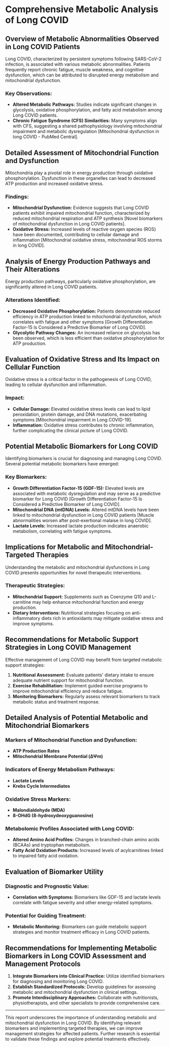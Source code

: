 # Comprehensive Metabolic Analysis of Long COVID

## Overview of Metabolic Abnormalities Observed in Long COVID Patients
Long COVID, characterized by persistent symptoms following SARS-CoV-2 infection, is associated with various metabolic abnormalities. Patients frequently report chronic fatigue, muscle weakness, and cognitive dysfunction, which can be attributed to disrupted energy metabolism and mitochondrial dysfunction.

### Key Observations:
- **Altered Metabolic Pathways:** Studies indicate significant changes in glycolysis, oxidative phosphorylation, and fatty acid metabolism among Long COVID patients.
- **Chronic Fatigue Syndrome (CFS) Similarities:** Many symptoms align with CFS, suggesting a shared pathophysiology involving mitochondrial impairment and metabolic dysregulation [Mitochondrial dysfunction in long COVID - PubMed Central].

## Detailed Assessment of Mitochondrial Function and Dysfunction
Mitochondria play a pivotal role in energy production through oxidative phosphorylation. Dysfunction in these organelles can lead to decreased ATP production and increased oxidative stress.

### Findings:
- **Mitochondrial Dysfunction:** Evidence suggests that Long COVID patients exhibit impaired mitochondrial function, characterized by reduced mitochondrial respiration and ATP synthesis [Novel biomarkers of mitochondrial dysfunction in Long COVID patients].
- **Oxidative Stress:** Increased levels of reactive oxygen species (ROS) have been documented, contributing to cellular damage and inflammation [Mitochondrial oxidative stress, mitochondrial ROS storms in long COVID].

## Analysis of Energy Production Pathways and Their Alterations
Energy production pathways, particularly oxidative phosphorylation, are significantly altered in Long COVID patients.

### Alterations Identified:
- **Decreased Oxidative Phosphorylation:** Patients demonstrate reduced efficiency in ATP production linked to mitochondrial dysfunction, which correlates with fatigue and other symptoms [Growth Differentiation Factor-15 Is Considered a Predictive Biomarker of Long COVID].
- **Glycolytic Pathway Changes:** An increased reliance on glycolysis has been observed, which is less efficient than oxidative phosphorylation for ATP production.

## Evaluation of Oxidative Stress and Its Impact on Cellular Function
Oxidative stress is a critical factor in the pathogenesis of Long COVID, leading to cellular dysfunction and inflammation.

### Impact:
- **Cellular Damage:** Elevated oxidative stress levels can lead to lipid peroxidation, protein damage, and DNA mutations, exacerbating symptoms [Mitochondrial impairment in Long COVID-19].
- **Inflammation:** Oxidative stress contributes to chronic inflammation, further complicating the clinical picture of Long COVID.

## Potential Metabolic Biomarkers for Long COVID
Identifying biomarkers is crucial for diagnosing and managing Long COVID. Several potential metabolic biomarkers have emerged:

### Key Biomarkers:
- **Growth Differentiation Factor-15 (GDF-15):** Elevated levels are associated with metabolic dysregulation and may serve as a predictive biomarker for Long COVID [Growth Differentiation Factor-15 Is Considered a Predictive Biomarker of Long COVID].
- **Mitochondrial DNA (mtDNA) Levels:** Altered mtDNA levels have been linked to mitochondrial dysfunction in Long COVID patients [Muscle abnormalities worsen after post-exertional malaise in long COVID].
- **Lactate Levels:** Increased lactate production indicates anaerobic metabolism, correlating with fatigue symptoms.

## Implications for Metabolic and Mitochondrial-Targeted Therapies
Understanding the metabolic and mitochondrial dysfunctions in Long COVID presents opportunities for novel therapeutic interventions.

### Therapeutic Strategies:
- **Mitochondrial Support:** Supplements such as Coenzyme Q10 and L-carnitine may help enhance mitochondrial function and energy production.
- **Dietary Interventions:** Nutritional strategies focusing on anti-inflammatory diets rich in antioxidants may mitigate oxidative stress and improve symptoms.

## Recommendations for Metabolic Support Strategies in Long COVID Management
Effective management of Long COVID may benefit from targeted metabolic support strategies:

1. **Nutritional Assessment:** Evaluate patients' dietary intake to ensure adequate nutrient support for mitochondrial function.
2. **Exercise Rehabilitation:** Implement guided exercise programs to improve mitochondrial efficiency and reduce fatigue.
3. **Monitoring Biomarkers:** Regularly assess relevant biomarkers to track metabolic status and treatment response.

## Detailed Analysis of Potential Metabolic and Mitochondrial Biomarkers

### Markers of Mitochondrial Function and Dysfunction:
- **ATP Production Rates**
- **Mitochondrial Membrane Potential (ΔΨm)**

### Indicators of Energy Metabolism Pathways:
- **Lactate Levels**
- **Krebs Cycle Intermediates**

### Oxidative Stress Markers:
- **Malondialdehyde (MDA)**
- **8-OHdG (8-hydroxydeoxyguanosine)**

### Metabolomic Profiles Associated with Long COVID:
- **Altered Amino Acid Profiles:** Changes in branched-chain amino acids (BCAAs) and tryptophan metabolism.
- **Fatty Acid Oxidation Products:** Increased levels of acylcarnitines linked to impaired fatty acid oxidation.

## Evaluation of Biomarker Utility
### Diagnostic and Prognostic Value:
- **Correlation with Symptoms:** Biomarkers like GDF-15 and lactate levels correlate with fatigue severity and other energy-related symptoms.

### Potential for Guiding Treatment:
- **Metabolic Monitoring:** Biomarkers can guide metabolic support strategies and monitor treatment efficacy in Long COVID patients.

## Recommendations for Implementing Metabolic Biomarkers in Long COVID Assessment and Management Protocols
1. **Integrate Biomarkers into Clinical Practice:** Utilize identified biomarkers for diagnosing and monitoring Long COVID.
2. **Establish Standardized Protocols:** Develop guidelines for assessing metabolic and mitochondrial dysfunction in clinical settings.
3. **Promote Interdisciplinary Approaches:** Collaborate with nutritionists, physiotherapists, and other specialists to provide comprehensive care.

---

This report underscores the importance of understanding metabolic and mitochondrial dysfunction in Long COVID. By identifying relevant biomarkers and implementing targeted therapies, we can improve management strategies for affected patients. Further research is essential to validate these findings and explore potential treatments effectively.